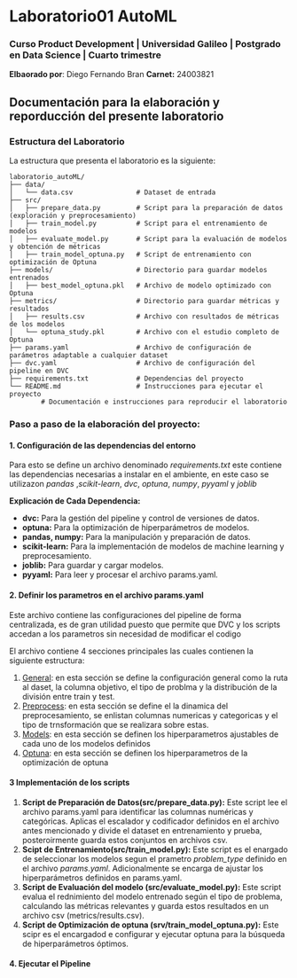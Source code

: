 # Laboratorio01 AutoML 
### Curso Product Development | Universidad Galileo | Postgrado en Data Science | Cuarto trimestre
**Elbaorado por**: Diego Fernando Bran  **Carnet:** 24003821

## Documentación para la elaboración y reporducción del presente laboratorio

### Estructura del Laboratorio
La estructura que presenta el laboratorio es la siguiente:
```
laboratorio_autoML/
├── data/
│   └── data.csv                # Dataset de entrada
├── src/
│   ├── prepare_data.py         # Script para la preparación de datos (exploración y preprocesamiento)
│   ├── train_model.py          # Script para el entrenamiento de modelos
│   ├── evaluate_model.py       # Script para la evaluación de modelos y obtención de métricas
│   ├── train_model_optuna.py   # Script de entrenamiento con optimización de Optuna
├── models/                     # Directorio para guardar modelos entrenados
│   ├── best_model_optuna.pkl   # Archivo de modelo optimizado con Optuna
├── metrics/                    # Directorio para guardar métricas y resultados
│   ├── results.csv             # Archivo con resultados de métricas de los modelos
│   └── optuna_study.pkl        # Archivo con el estudio completo de Optuna
├── params.yaml                 # Archivo de configuración de parámetros adaptable a cualquier dataset
├── dvc.yaml                    # Archivo de configuración del pipeline en DVC
├── requirements.txt            # Dependencias del proyecto
└── README.md                   # Instrucciones para ejecutar el proyecto
        # Documentación e instrucciones para reproducir el laboratorio
```

### Paso a paso de la elaboración del proyecto: 
#### 1. Configuración de las dependencias del entorno 
Para esto se define un archivo denominado *requirements.txt* este contiene las dependencias necesarias a instalar en el ambiente, en este caso se utilizazon *pandas* ,*scikit-learn*, *dvc*, *optuna*, *numpy*, *pyyaml* y *joblib*

**Explicación de Cada Dependencia:**
- **dvc:** Para la gestión del pipeline y control de versiones de datos.
- **optuna:** Para la optimización de hiperparámetros de modelos.
- **pandas, numpy:** Para la manipulación y preparación de datos.
- **scikit-learn:** Para la implementación de modelos de machine learning y preprocesamiento.
- **joblib:** Para guardar y cargar modelos.
- **pyyaml:** Para leer y procesar el archivo params.yaml.

#### 2. Definir los parametros en el archivo params.yaml
Este archivo contiene las configuraciones del pipeline de forma centralizada, es de gran utilidad puesto que permite que DVC y los scripts accedan a los parametros sin necesidad de modificar el codigo

El archivo contiene 4 secciones principales las cuales contienen la siguiente estructura: 
1. <u>General</u>: en esta sección se define la configuración general como la ruta al daset, la columna objetivo, el tipo de problma y la distribución de la división entre train y test. 
2. <u>Preprocess</u>: en esta sección se define el la dinamica del preprocesamiento, se enlistan columnas numericas y categoricas y el tipo de trnsformación que se realizara sobre estas.
3. <u>Models</u>: en esta sección se definen los hiperparametros ajustables de cada uno de los modelos definidos
4. <u>Optuna</u>: en esta sección se definen los hiperparametros de la optimización de optuna

#### 3 Implementación de los scripts 

1. **Script de Preparación de Datos(src/prepare_data.py):** Este script lee el archivo params.yaml para identificar las columnas numéricas y categóricas. Aplicas el escalador y codificador definidos en el archivo antes mencionado y divide el dataset en entrenamiento y prueba, posteroirmente guarda estos conjuntos en archivos csv.
2. **Scipt de Entrenamiento(src/train_model.py):** Este script es el enargado de seleccionar los modelos segun el prametro *problem_type* definido en el archivo *params.yaml*. Adicionalmente se encarga de ajustar los hiperparámetros definidos en params.yaml. 
3. **Script de Evaluación del modelo (src/evaluate_model.py):** Este script evalua el rednimiento del modelo entrenado según el tipo de problema, calculando las métricas relevantes y guarda estos resultados en un archivo csv (metrics/results.csv).
4. **Script de Optimización de optuna (srv/train_model_optuna.py):** Este scipr es el encargadod e configurar y ejecutar optuna para la búsqueda de hiperparámetros óptimos. 

#### 4. Ejecutar el Pipeline 
